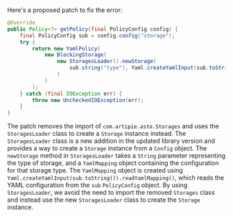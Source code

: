 Here's a proposed patch to fix the error:
```java
@Override
public Policy<?> getPolicy(final PolicyConfig config) {
    final PolicyConfig sub = config.config("storage");
    try {
        return new YamlPolicy(
            new BlockingStorage(
                new StoragesLoader().newStorage(
                    sub.string("type"), Yaml.createYamlInput(sub.toString()).readYamlMapping()
                )
            )
        );
    } catch (final IOException err) {
        throw new UncheckedIOException(err);
    }
}
```
The patch removes the import of `com.artipie.asto.Storages` and uses the `StoragesLoader` class to create a `Storage` instance instead.
The `StoragesLoader` class is a new addition in the updated library version and provides a way to create a `Storage` instance from a `Config` object.
The `newStorage` method in `StoragesLoader` takes a `String` parameter representing the type of storage, and a `YamlMapping` object containing the configuration for that storage type.
The `YamlMapping` object is created using `Yaml.createYamlInput(sub.toString()).readYamlMapping()`, which reads the YAML configuration from the `sub` `PolicyConfig` object.
By using `StoragesLoader`, we avoid the need to import the removed `Storages` class and instead use the new `StoragesLoader` class to create the `Storage` instance.